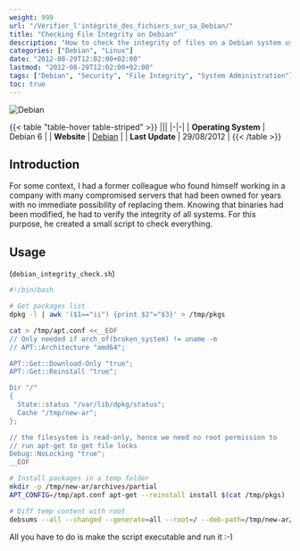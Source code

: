 ```yaml
---
weight: 999
url: "/Vérifier_l'intégrité_des_fichiers_sur_sa_Debian/"
title: "Checking File Integrity on Debian"
description: "How to check the integrity of files on a Debian system using a script that verifies package files against their original versions."
categories: ["Debian", "Linux"]
date: "2012-08-29T12:02:00+02:00"
lastmod: "2012-08-29T12:02:00+02:00"
tags: ["Debian", "Security", "File Integrity", "System Administration"]
toc: true
---
```


![Debian](/images/debian_logo.avif)

{{< table "table-hover table-striped" >}}
|||
|-|-|
| **Operating System** | Debian 6 |
| **Website** | [Debian](https://www.debian.org) |
| **Last Update** | 29/08/2012 |
{{< /table >}}

## Introduction

For some context, I had a former colleague who found himself working in a company with many compromised servers that had been owned for years with no immediate possibility of replacing them. Knowing that binaries had been modified, he had to verify the integrity of all systems. For this purpose, he created a small script to check everything.

## Usage

(`debian_integrity_check.sh`)

```bash
#!/bin/bash

# Get packages list
dpkg -l | awk '($1=="ii") {print $2"="$3}' > /tmp/pkgs

cat > /tmp/apt.conf <<__EOF
// Only needed if arch_of(broken_system) != uname -m
// APT::Architecture "amd64";

APT::Get::Download-Only "true";
APT::Get::Reinstall "true";

Dir "/"
{
  State::status "/var/lib/dpkg/status";
  Cache "/tmp/new-ar";
};

// the filesystem is read-only, hence we need no root permission to
// run apt-get to get file locks
Debug::NoLocking "true";
__EOF

# Install packages in a temp folder
mkdir -p /tmp/new-ar/archives/partial
APT_CONFIG=/tmp/apt.conf apt-get --reinstall install $(cat /tmp/pkgs)

# Diff temp content with root
debsums --all --changed --generate=all --root=/ --deb-path=/tmp/new-ar/archives $(awk -F= '{print $1}' /tmp/pkgs)
```

All you have to do is make the script executable and run it :-)
